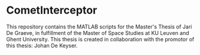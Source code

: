 # CometInterceptor
This repository contains the MATLAB scripts for the Master's Thesis of Jari De Graeve, in fulfillment of the Master of Space Studies at KU Leuven and Ghent University.
This thesis is created in collaboration with the promotor of this thesis: Johan De Keyser.

